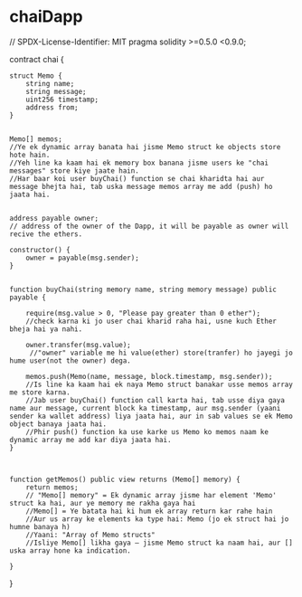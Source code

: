 # chaiDapp
// SPDX-License-Identifier: MIT
pragma solidity >=0.5.0 <0.9.0;

contract chai {


    struct Memo {
        string name;
        string message;
        uint256 timestamp;
        address from;
    }


    Memo[] memos; 
    //Ye ek dynamic array banata hai jisme Memo struct ke objects store hote hain.
    //Yeh line ka kaam hai ek memory box banana jisme users ke "chai messages" store kiye jaate hain.
    //Har baar koi user buyChai() function se chai kharidta hai aur message bhejta hai, tab uska message memos array me add (push) ho jaata hai.


    address payable owner;
    // address of the owner of the Dapp, it will be payable as owner will recive the ethers.

    constructor() {
        owner = payable(msg.sender);
    }

    
    function buyChai(string memory name, string memory message) public payable {
        
        require(msg.value > 0, "Please pay greater than 0 ether");
        //check karna ki jo user chai kharid raha hai, usne kuch Ether bheja hai ya nahi.

        owner.transfer(msg.value);
         //"owner" variable me hi value(ether) store(tranfer) ho jayegi jo hume user(not the owner) dega. 

        memos.push(Memo(name, message, block.timestamp, msg.sender));
        //Is line ka kaam hai ek naya Memo struct banakar usse memos array me store karna.
        //Jab user buyChai() function call karta hai, tab usse diya gaya name aur message, current block ka timestamp, aur msg.sender (yaani sender ka wallet address) liya jaata hai, aur in sab values se ek Memo object banaya jaata hai.
        //Phir push() function ka use karke us Memo ko memos naam ke dynamic array me add kar diya jaata hai.
    }   

    
    
    function getMemos() public view returns (Memo[] memory) {
        return memos;
        // "Memo[] memory" = Ek dynamic array jisme har element 'Memo' struct ka hai, aur ye memory me rakha gaya hai 
        //Memo[] = Ye batata hai ki hum ek array return kar rahe hain
        //Aur us array ke elements ka type hai: Memo (jo ek struct hai jo humne banaya h)
        //Yaani: "Array of Memo structs"
        //Isliye Memo[] likha gaya — jisme Memo struct ka naam hai, aur [] uska array hone ka indication.
    
    }
}
